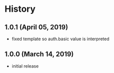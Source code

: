 # History

## 1.0.1 (April 05, 2019)

* fixed template so auth.basic value is interpreted

## 1.0.0 (March 14, 2019)

* initial release

<!-- * Improved docs [change](url) -->

<!-- ### Backwards Incompatibilities / Notes -->

<!-- ### Important Changes -->

<!-- ### Others -->

<!-- ### Bug Fixes -->

<!-- ### Known Issues -->
